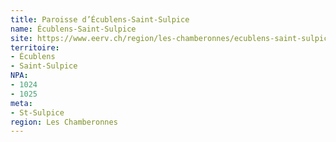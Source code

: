 ```yaml
---
title: Paroisse d’Écublens-Saint-Sulpice
name: Écublens-Saint-Sulpice
site: https://www.eerv.ch/region/les-chamberonnes/ecublens-saint-sulpice/accueil
territoire:
- Écublens
- Saint-Sulpice
NPA:
- 1024
- 1025
meta:
- St-Sulpice
region: Les Chamberonnes
---
```

